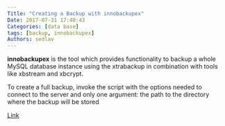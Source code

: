 ```yaml
---
Title: "Creating a Backup with innobackupex"
Date: 2017-07-31 17:40:43
Categories: [data base]
tags: [backup, innobackupex]
Authors: sedlav
---
```


**innobackupex** is the tool which provides functionality to backup a whole MySQL database instance using the xtrabackup in combination with tools like xbstream and xbcrypt.

To create a full backup, invoke the script with the options needed to connect to the server and only one argument: the path to the directory where the backup will be stored

[Link](https://www.percona.com/doc/percona-xtrabackup/2.2/innobackupex/creating_a_backup_ibk.html)
